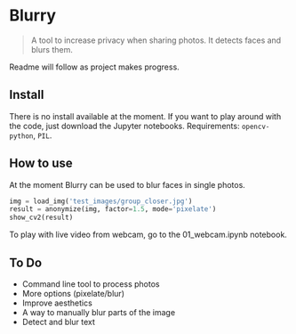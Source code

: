 # Blurry
> A tool to increase privacy when sharing photos. It detects faces and blurs them.


Readme will follow as project makes progress.

## Install

There is no install available at the moment. If you want to play around with the code, just download the Jupyter notebooks. Requirements: `opencv-python`, `PIL`.

## How to use

At the moment Blurry can be used to blur faces in single photos.

```python
img = load_img('test_images/group_closer.jpg')
result = anonymize(img, factor=1.5, mode='pixelate')
show_cv2(result)
```

To play with live video from webcam, go to the 01_webcam.ipynb notebook.

## To Do
- Command line tool to process photos
- More options (pixelate/blur)
- Improve aesthetics
- A way to manually blur parts of the image
- Detect and blur text
